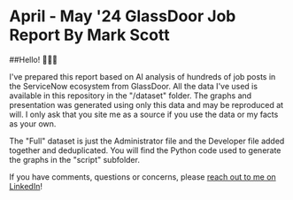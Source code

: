 # April - May '24 GlassDoor Job Report By Mark Scott

##Hello! 👋👋👋

I've prepared this report based on AI analysis of hundreds of job posts in the ServiceNow ecosystem from GlassDoor. All the data I've used is available in this repository in the "/dataset" folder. The graphs and presentation was generated using only this data and may be reproduced at will. I only ask that you site me as a source if you use the data or my facts as your own. 

The "Full" dataset is just the Administrator file and the Developer file added together and deduplicated. You will find the Python code used to generate the graphs in the "script" subfolder.

If you have comments, questions or concerns, please [reach out to me on LinkedIn](https://www.linkedin.com/in/phxdev/)!
